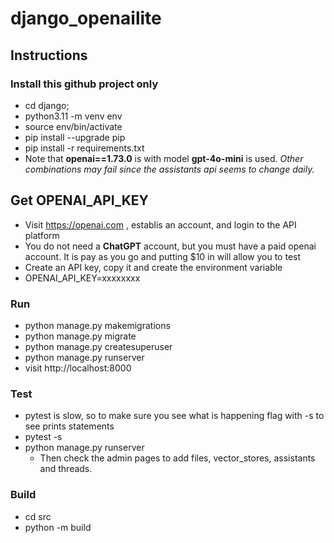# django_openailite
## Instructions
### Install this github project only
   - cd django;
   - python3.11 -m venv env
   - source env/bin/activate
   - pip install --upgrade pip
   - pip install -r requirements.txt
   - Note that **openai==1.73.0** is with model **gpt-4o-mini** is used. *Other combinations may fail since the assistants api seems to change daily.*
 ## Get OPENAI_API_KEY
   - Visit https://openai.com , establis an account, and login to the API platform
   - You do not need a **ChatGPT** account, but you must have a paid openai account. It is pay as you go and putting $10 in will allow you to test
   - Create an API key, copy it and create the environment variable
   - OPENAI_API_KEY=xxxxxxxx 

 ### Run
   - python manage.py makemigrations
   - python manage.py migrate
   - python manage.py createsuperuser
   - python manage.py runserver
   - visit http://localhost:8000
### Test
   - pytest is slow, so to make sure you see what is happening flag with -s to see prints statements
   - pytest -s 
   - python manage.py runserver
     - Then check the admin pages to add files, vector_stores, assistants and threads.
### Build
   - cd src
   - python -m build

